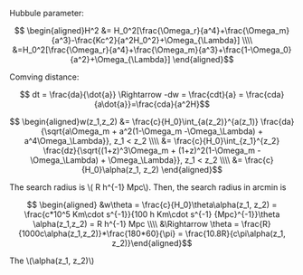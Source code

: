 <script type="text/javascript" src="http://cdn.mathjax.org/mathjax/latest/MathJax.js?config=default"></script>

Hubbule parameter:

$$ \begin{aligned}H^2 &= H_0^2[\frac{\Omega_r}{a^4}+\frac{\Omega_m}{a^3}-\frac{Kc^2}{a^2H_0^2}+\Omega_{\Lambda}] \\\\
&=H_0^2[\frac{\Omega_r}{a^4}+\frac{\Omega_m}{a^3}+\frac{1-\Omega_0}{a^2}+\Omega_{\Lambda}] \end{aligned}$$

Comving distance:

$$ dt = \frac{da}{\dot{a}} \Rightarrow -dw = \frac{cdt}{a} = \frac{cda}{a\dot{a}}=\frac{cda}{a^2H}$$

$$ \begin{aligned}w(z_1,z_2) &= \frac{c}{H_0}\int_{a(z_2)}^{a(z_1)} \frac{da}{\sqrt{a\Omega_m + a^2(1-\Omega_m -\Omega_\Lambda) + a^4\Omega_\Lambda}}, z_1 < z_2 \\\\ 
&= \frac{c}{H_0}\int_{z_1}^{z_2} \frac{dz}{\sqrt{(1+z)^3\Omega_m + (1+z)^2(1-\Omega_m -\Omega_\Lambda) + \Omega_\Lambda}}, z_1 < z_2 \\\\
&= \frac{c}{H_0}\alpha(z_1, z_2) \end{aligned}$$

The search radius is \\( R h^{-1} Mpc\\). Then, the search radius in arcmin is

$$ \begin{aligned} &w\theta = \frac{c}{H_0}\theta\alpha(z_1, z_2) = \frac{c*10^5 Km\cdot s^{-1}}{100 h Km\cdot s^{-1} {Mpc}^{-1}}\theta \alpha(z_1,z_2) = R h^{-1} Mpc \\\\ &\Rightarrow \theta = \frac{R}{1000c\alpha(z_1,z_2)}*\frac{180*60}{\pi} = \frac{10.8R}{c\pi\alpha(z_1, z_2)}\end{aligned}$$

The \\(\alpha(z_1, z_2)\\) 
